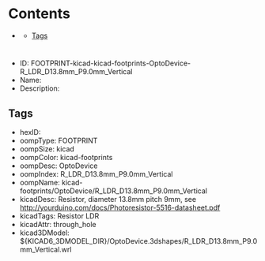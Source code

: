 



Contents
========

* [](#)
	* [Tags](#tags)

# 

- ID: FOOTPRINT-kicad-kicad-footprints-OptoDevice-R_LDR_D13.8mm_P9.0mm_Vertical
- Name: 
- Description: 

## Tags

- hexID: 
- oompType: FOOTPRINT
- oompSize: kicad
- oompColor: kicad-footprints
- oompDesc: OptoDevice
- oompIndex: R_LDR_D13.8mm_P9.0mm_Vertical
- oompName: kicad-footprints/OptoDevice/R_LDR_D13.8mm_P9.0mm_Vertical
- kicadDesc: Resistor, diameter 13.8mm pitch 9mm, see http://yourduino.com/docs/Photoresistor-5516-datasheet.pdf
- kicadTags: Resistor LDR
- kicadAttr: through_hole
- kicad3DModel: ${KICAD6_3DMODEL_DIR}/OptoDevice.3dshapes/R_LDR_D13.8mm_P9.0mm_Vertical.wrl
